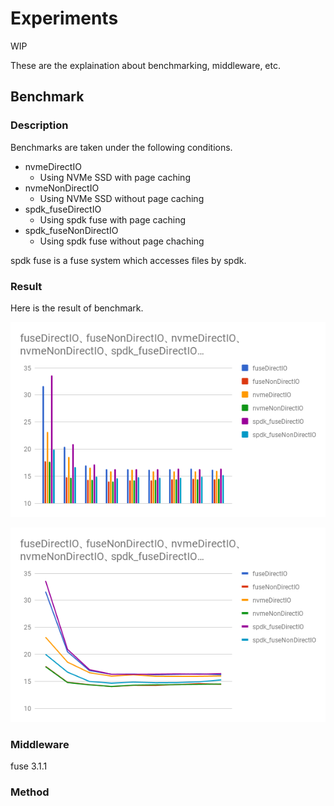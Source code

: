 # Experiments

WIP  

These are the explaination about benchmarking, middleware, etc.  

## Benchmark

### Description

Benchmarks are taken under the following conditions.

* nvmeDirectIO
    * Using NVMe SSD with page caching
* nvmeNonDirectIO
    * Using NVMe SSD without page caching
* spdk_fuseDirectIO
    * Using spdk fuse with page caching
* spdk_fuseNonDirectIO
    * Using spdk fuse without page chaching

spdk fuse is a fuse system which accesses files by spdk.

### Result

Here is the result of benchmark.  

![Bar Chart](image/bar_chart.png)  

![Line Chart](image/line_chart.png)  

### Middleware

fuse 3.1.1

### Method
